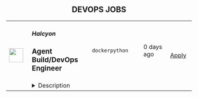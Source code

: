 <div align="center"><h2>DEVOPS JOBS</h2></div><table><tr>
                <td width="100" height="100" rowspan="2">
                    <img src="https://t0.gstatic.com/faviconV2?client=SOCIAL&type=FAVICON&fallback_opts=TYPE,SIZE,URL&url=http://halcyon.ai&size=128" width="38px" height="auto">
                </td>
                <td width="300">
                    <h5>Halcyon</h5>
                    <h3>Agent Build/DevOps Engineer</h3>
                </td>
                <td width="300">
                    <code>docker</code><code>python</code>
                </td>
                <td width="200">
                <text>0 days ago</text>
                </td>
                <td width="100" rowspan="2">
                <a href="https://www.realworkfromanywhere.com/jobs/agent-build-devops-engineer-halcyon-2754" align="right" target="_blank">Apply</a>
                </td>
            </tr>
            <tr>
                <td colspan="3">
                <details><summary>Description</summary>
                &lt;div class=&quot;content-intro&quot;&gt;&lt;p&gt;&lt;strong data-stringify-type=&quot;bold&quot;&gt;What we do:&lt;/strong&gt;&lt;br&gt;Halcyon is the industry’s first dedicated, adaptive security platform that combines multiple proprietary advanced prevention engines along with AI models focused specifically on stopping ransomware.&lt;/p&gt;
&lt;p&gt;&lt;strong data-stringify-type=&quot;bold&quot;&gt;Who we are:&lt;/strong&gt;&lt;br&gt;Halcyon was formed in 2021 by a team of cyber industry veterans after battling the scourge of ransomware (and advanced threats) for years at some of the largest global security vendors. Comprised of leaders from Cylance (now Blackberry), Accuvant (now Optiv), Fireye and ISS X-Force (now IBM), Halcyon is focused on building products and solutions for mid-market and enterprise customers.&lt;/p&gt;
&lt;p&gt;As a remote-native, completely distributed global team, we recognize great talent can exist anywhere. We invite you to apply to a job you’re interested in and we&#39;ll work a plan to meet your needs.&lt;/p&gt;&lt;/div&gt;&lt;h4 id=&quot;The-Role:&quot; data-renderer-start-pos=&quot;1&quot;&gt;The Role:&lt;/h4&gt;
&lt;p&gt;&lt;strong data-renderer-mark=&quot;true&quot;&gt; &lt;/strong&gt;Halcyon’s goal is to deliver an anti-ransomware solution that breaks new ground in what a security product can achieve. In line with this vision, we are seeking an experienced &lt;strong&gt;Agent Build/DevOps Engineer &lt;/strong&gt;to develop and manage automation surrounding the development, building, and deployment of endpoint software. By streamlining build and deployment workflows, this role directly supports the delivery of endpoint protection capabilities to defend customers from ransomware threats.&lt;/p&gt;
&lt;h4 id=&quot;Responsibilities:&quot; data-renderer-start-pos=&quot;561&quot;&gt;Responsibilities:&lt;/h4&gt;
&lt;ul class=&quot;ak-ul&quot; data-indent-level=&quot;1&quot;&gt;
&lt;li&gt;
&lt;p data-renderer-start-pos=&quot;506&quot;&gt;Ensure that CI/CD systems maintain high availability and reliability&lt;/p&gt;
&lt;/li&gt;
&lt;li&gt;
&lt;p data-renderer-start-pos=&quot;578&quot;&gt;Maintain existing CI/CD build jobs and troubleshoot failures across various platforms&lt;/p&gt;
&lt;/li&gt;
&lt;li&gt;
&lt;p data-renderer-start-pos=&quot;667&quot;&gt;Create new CI/CD jobs to support builds, deployments, and internal tooling for endpoint software&lt;/p&gt;
&lt;/li&gt;
&lt;li&gt;
&lt;p data-renderer-start-pos=&quot;767&quot;&gt;Improve automation workflows for building, testing, and deploying software across Windows, Linux, and macOS&lt;/p&gt;
&lt;/li&gt;
&lt;/ul&gt;
&lt;h4 id=&quot;Skills-and-Qualifications:&quot; data-renderer-start-pos=&quot;1341&quot;&gt;Skills and Qualifications:&lt;/h4&gt;
&lt;ul class=&quot;ak-ul&quot; data-indent-level=&quot;1&quot;&gt;
&lt;li&gt;5+ years of experience in build/release engineering, DevOps, or related software engineering roles focused on CI/CD and automation&lt;/li&gt;
&lt;li&gt;High-level proficiency in&amp;nbsp;Python, with proven experience building complex automation, CI/CD tooling, and system integration scripts&lt;/li&gt;
&lt;li&gt;Proficiency in Groovy and Bash scripting languages&lt;/li&gt;
&lt;li&gt;Experienced in creating and maintaining Jenkins declarative pipeline scripts&lt;/li&gt;
&lt;li&gt;Skilled in GitHub repository creation, configuration, and administration&lt;/li&gt;
&lt;li&gt;Comfortable working across Windows, Linux, and macOS, including executing equivalent tasks across platforms&lt;/li&gt;
&lt;li&gt;Knowledgeable in Windows Batch and PowerShell scripting&lt;/li&gt;
&lt;li&gt;Experienced with virtual machine environments, particularly VMware vSphere/vCenter&lt;/li&gt;
&lt;li&gt;Proficient in Docker, including writing and maintaining Dockerfiles and managing containers&lt;/li&gt;
&lt;li&gt;Familiar with JFrog Artifactory for artifact storage and management&lt;/li&gt;
&lt;li&gt;Familiar with Atlassian Jira and Confluence for task tracking and documentation&lt;/li&gt;
&lt;li&gt;&lt;strong&gt;Bonus:&lt;/strong&gt; Familiarity with Windows HLK/WHQL processes, including driver signing and automated test workflows&lt;/li&gt;
&lt;/ul&gt;
&lt;h4 id=&quot;Benefits:&quot; data-renderer-start-pos=&quot;1932&quot;&gt;&lt;strong data-renderer-mark=&quot;true&quot;&gt;Benefits:&lt;/strong&gt;&lt;/h4&gt;
&lt;p data-renderer-start-pos=&quot;1943&quot;&gt;Halcyon offers the following benefits to eligible employees:&lt;/p&gt;
&lt;ul class=&quot;ak-ul&quot; data-indent-level=&quot;1&quot;&gt;
&lt;li&gt;
&lt;p data-renderer-start-pos=&quot;2007&quot;&gt;Comprehensive healthcare (medical, dental, and vision) with premiums paid in full for employees and dependents.&lt;/p&gt;
&lt;/li&gt;
&lt;li&gt;
&lt;p data-renderer-start-pos=&quot;2122&quot;&gt;401k plan with a generous employer contribution.&lt;/p&gt;
&lt;/li&gt;
&lt;li&gt;
&lt;p data-renderer-start-pos=&quot;2174&quot;&gt;Short and long-term disability coverage, basic life and &lt;span data-highlighted=&quot;true&quot; data-vc=&quot;highlighted-text&quot;&gt;&lt;span class=&quot;_kqswh2mm&quot;&gt;&lt;span class=&quot;_5pioz8co _189eyh40 _1il9buyh _19lcevot _d0altlke&quot; data-testid=&quot;definition-highlighter&quot;&gt;AD&amp;amp;D&lt;/span&gt;&lt;/span&gt;&lt;/span&gt; insurance plans.&lt;/p&gt;
&lt;/li&gt;
&lt;li&gt;
&lt;p data-renderer-start-pos=&quot;2255&quot;&gt;Medical and dependent care &lt;span data-highlighted=&quot;true&quot; data-vc=&quot;highlighted-text&quot;&gt;&lt;span class=&quot;_kqswh2mm&quot;&gt;&lt;span class=&quot;_5pioz8co _189eyh40 _1il9buyh _19lcevot _d0altlke&quot; data-testid=&quot;definition-highlighter&quot;&gt;FSA&lt;/span&gt;&lt;/span&gt;&lt;/span&gt; options.&lt;/p&gt;
&lt;/li&gt;
&lt;li&gt;
&lt;p data-renderer-start-pos=&quot;2298&quot;&gt;Flexible &lt;span data-highlighted=&quot;true&quot; data-vc=&quot;highlighted-text&quot;&gt;&lt;span class=&quot;_kqswh2mm&quot;&gt;&lt;span class=&quot;_5pioz8co _189eyh40 _1il9buyh _19lcevot _d0altlke&quot; data-testid=&quot;definition-highlighter&quot;&gt;PTO&lt;/span&gt;&lt;/span&gt;&lt;/span&gt; policy.&lt;/p&gt;
&lt;/li&gt;
&lt;li&gt;
&lt;p data-renderer-start-pos=&quot;2322&quot;&gt;Parental leave.&lt;/p&gt;
&lt;/li&gt;
&lt;li&gt;
&lt;p data-renderer-start-pos=&quot;2341&quot;&gt;Generous equity offering.&lt;/p&gt;
&lt;/li&gt;
&lt;/ul&gt;
&lt;p data-renderer-start-pos=&quot;2370&quot;&gt;The Company reserves the right to modify or change these benefits programs at any time, with or without notice.​&lt;/p&gt;
&lt;p data-renderer-start-pos=&quot;2484&quot;&gt;&lt;strong data-renderer-mark=&quot;true&quot;&gt;Base Salary Range&lt;/strong&gt;: $150,000 - $180,000&lt;/p&gt;
&lt;p data-renderer-start-pos=&quot;2529&quot;&gt;&lt;strong data-renderer-mark=&quot;true&quot;&gt;Bonus Range: &lt;/strong&gt;10%&lt;/p&gt;&lt;div class=&quot;content-conclusion&quot;&gt;&lt;p&gt;In accordance with applicable state and federal laws, the range provided is Halcyon’s reasonable estimate of the base compensation for this role. The actual amount may differ based on non-discriminatory factors such as experience, knowledge, skills, abilities, and location. Base pay is one part of the total package that is provided to compensate and recognize employees for their work, and this role may be eligible for additional discretionary bonuses/incentives, and equity in the Company.&lt;/p&gt;
&lt;p&gt;&lt;strong&gt;We understand it takes a diverse team of highly intelligent, passionate, curious, and creative people to develop the exceptional product we are building. Our dynamic team has incredible perspectives to share, just as we know you do, and we take great pride in being an equal opportunity employer.&lt;/strong&gt;&lt;/p&gt;&lt;/div&gt;
                </details>
                </td>
            </tr></table>